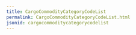 ```yaml
---
title: CargoCommodityCategoryCodeList
permalink: CargoCommodityCategoryCodeList.html
jsonid: cargocommoditycategorycodelist
---
```

